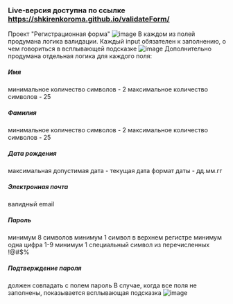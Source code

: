 ### Live-версия доступна по ссылке https://shkirenkoroma.github.io/validateForm/
Проект "Регистрационная форма"
![image](https://user-images.githubusercontent.com/61347452/229460375-7ea70957-a153-4756-9d18-a6c0e7e4ca67.png)
В каждом из полей продумана логика валидации. Каждый input обязателен к заполнению, о чем говориться в всплывающей подсказке
![image](https://user-images.githubusercontent.com/61347452/229461127-da728af1-5da8-4dc3-8639-c44938c85562.png)
Дополнительно продумана отдельная логика для каждого поля:

##### Имя
минимальное количество символов - 2
максимальное количество символов - 25

##### Фамилия
минимальное количество символов - 2
максимальное количество символов - 25

##### Дата рождения
максимальная допустимая дата - текущая дата
формат даты - дд.мм.гг

##### Электронная почта
валидный email

##### Пароль
минимум 8 символов
минимум 1 символ в верхнем регистре
минимум одна цифра 1-9
минимум 1 специальный символ из перечисленных !@#$%

##### Подтверждение пароля
должен совпадать с полем пароль
В случае, когда все поля не заполнены, показывается всплывающая подсказка
![image](https://user-images.githubusercontent.com/61347452/229462806-1e5101de-400e-4436-a3f3-a41c06c1a765.png)
